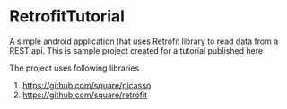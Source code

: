 # RetrofitTutorial
A simple android application that uses Retrofit library to read data from a REST api.
This is sample project created for a tutorial published here

The project uses following libraries

1. https://github.com/square/picasso 
2. https://github.com/square/retrofit
